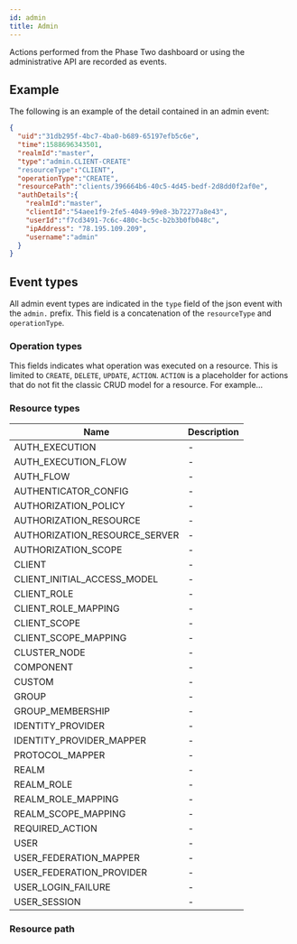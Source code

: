 ```yaml
---
id: admin
title: Admin
---
```


Actions performed from the Phase Two dashboard or using the administrative API are recorded as events.

## Example

The following is an example of the detail contained in an admin event:

```json
{
  "uid":"31db295f-4bc7-4ba0-b689-65197efb5c6e",
  "time":1588696343501,
  "realmId":"master",
  "type":"admin.CLIENT-CREATE"
  "resourceType":"CLIENT",
  "operationType":"CREATE",
  "resourcePath":"clients/396664b6-40c5-4d45-bedf-2d8dd0f2af0e",
  "authDetails":{
    "realmId":"master",
    "clientId":"54aee1f9-2fe5-4049-99e8-3b72277a8e43",
    "userId":"f7cd3491-7c6c-480c-bc5c-b2b3b0fb048c",
    "ipAddress": "78.195.109.209",
    "username":"admin"
  }
}
```

## Event types

All admin event types are indicated in the `type` field of the json event with the `admin.` prefix. This field is a concatenation of the `resourceType` and `operationType`.

### Operation types

This fields indicates what operation was executed on a resource. This is limited to `CREATE`, `DELETE`, `UPDATE`, `ACTION`. `ACTION` is a placeholder for actions that do not fit the classic CRUD model for a resource. For example...

### Resource types

| Name | Description |
| - | - |
| AUTH_EXECUTION | - |
| AUTH_EXECUTION_FLOW | - |
| AUTH_FLOW | - |
| AUTHENTICATOR_CONFIG | - |
| AUTHORIZATION_POLICY | - |
| AUTHORIZATION_RESOURCE | - |
| AUTHORIZATION_RESOURCE_SERVER | - |
| AUTHORIZATION_SCOPE | - |
| CLIENT | - |
| CLIENT_INITIAL_ACCESS_MODEL | - |
| CLIENT_ROLE | - |
| CLIENT_ROLE_MAPPING | - |
| CLIENT_SCOPE | - |
| CLIENT_SCOPE_MAPPING | - |
| CLUSTER_NODE | - |
| COMPONENT | - |
| CUSTOM | - |
| GROUP | - |
| GROUP_MEMBERSHIP | - |
| IDENTITY_PROVIDER | - |
| IDENTITY_PROVIDER_MAPPER | - |
| PROTOCOL_MAPPER | - |
| REALM | - |
| REALM_ROLE | - |
| REALM_ROLE_MAPPING | - |
| REALM_SCOPE_MAPPING | - |
| REQUIRED_ACTION | - |
| USER | - |
| USER_FEDERATION_MAPPER | - |
| USER_FEDERATION_PROVIDER | - |
| USER_LOGIN_FAILURE | - |
| USER_SESSION | - |

### Resource path

